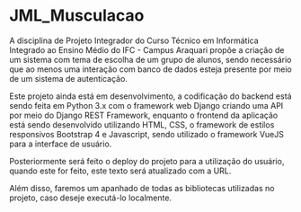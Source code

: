 # JML_Musculacao

A disciplina de Projeto Integrador do Curso Técnico em Informática Integrado ao Ensino Médio do IFC - Campus Araquari propõe a criação de um sistema
com tema de escolha de um grupo de alunos, sendo necessário que ao menos uma interação com banco de dados esteja presente por meio de um sistema de autenticação.

Este projeto ainda está em desenvolvimento, a codificação do backend está sendo feita em Python 3.x com o framework web Django criando uma API por meio do Django
REST Framework, enquanto o frontend da aplicação está sendo desenvolvido utilizando HTML, CSS, o framework de estilos responsivos Bootstrap 4 e Javascript, sendo utilizado o framework VueJS para a interface de usuário.

Posteriormente será feito o deploy do projeto para a utilização do usuário, quando este for feito, este texto será atualizado com a URL.

Além disso, faremos um apanhado de todas as bibliotecas utilizadas no projeto, caso deseje executá-lo localmente.
